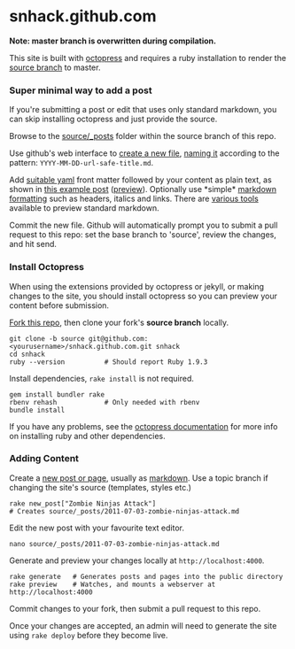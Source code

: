 snhack.github.com
=================

__Note:  master branch is overwritten during compilation.__

This site is built with [octopress] and requires a ruby installation to render the [source branch] to master.

[octopress]: http://octopress.org/docs
[octopress documentation]: http://octopress.org/docs/setup/
[source branch]: https://github.com/snhack/snhack.github.com/tree/source
[fork this repo]: https://github.com/snhack/snhack.github.com/fork_select


### Super minimal way to add a post

If you're submitting a post or edit that uses only standard markdown, you can skip installing octopress and just provide the source.

Browse to the [source/_posts] folder within the source branch of this repo.

[source/_posts]: https://github.com/snhack/snhack.github.com/tree/source/source/_posts

Use github's web interface to [create a new file], [naming it] according to the pattern: ``YYYY-MM-DD-url-safe-title.md``.

[create a new file]: https://github.com/blog/1327-creating-files-on-github
[naming it]: https://github.com/blog/1436-moving-and-renaming-files-on-github

Add [suitable yaml] front matter followed by your content as plain text, as shown in [this example post] \([preview]).  Optionally use \*simple\* [markdown formatting] such as headers, italics and links.  There are [various tools] available to preview standard markdown.

[this example post]: https://raw.github.com/snhack/snhack.github.com/source/source/_posts/_examples/2012-11-06-example-post.md
[preview]: https://github.com/snhack/snhack.github.com/blob/source/source/_posts/_examples/2012-11-06-example-post.md

Commit the new file.  Github will automatically prompt you to submit a pull request to this repo: set the base branch to 'source', review the changes, and hit send.

[suitable yaml]: http://octopress.org/docs/blogging
[markdown formatting]: http://daringfireball.net/projects/markdown/basics
[various tools]: http://daringfireball.net/projects/markdown/dingus



### Install Octopress

When using the extensions provided by octopress or jekyll, or making changes to the site, you should install octopress so you can preview your content before submission.

[Fork this repo], then clone your fork's **source branch** locally.

	git clone -b source git@github.com:<yourusername>/snhack.github.com.git snhack
	cd snhack
	ruby --version  		# Should report Ruby 1.9.3


Install dependencies, ``rake install`` is not required.

	gem install bundler rake
	rbenv rehash			# Only needed with rbenv
	bundle install

If you have any problems, see the [octopress documentation] for more info on installing ruby and other dependencies.



### Adding Content

Create a [new post or page], usually as [markdown].  Use a topic branch if changing the site's source (templates, styles etc.)

	rake new_post["Zombie Ninjas Attack"]
	# Creates source/_posts/2011-07-03-zombie-ninjas-attack.md

[new post or page]: http://octopress.org/docs/blogging
[markdown]: http://daringfireball.net/projects/markdown


Edit the new post with your favourite text editor.

	nano source/_posts/2011-07-03-zombie-ninjas-attack.md


Generate and preview your changes locally at ``http://localhost:4000``.

	rake generate   # Generates posts and pages into the public directory
	rake preview	# Watches, and mounts a webserver at http://localhost:4000


Commit changes to your fork, then submit a pull request to this repo.

Once your changes are accepted, an admin will need to generate the site using ``rake deploy`` before they become live.
